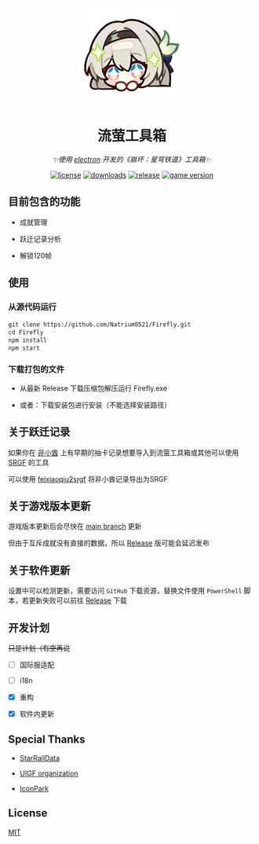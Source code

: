 <p align="center">
    <img src="./src/static/image/icon.png" width="200" height="200" alt="Firefly">
</p>

<div align="center">

# 流萤工具箱

_✨使用 [electron](https://github.com/electron/electron) 开发的《崩坏：星穹铁道》工具箱✨_

[![license](https://img.shields.io/github/license/Natrium0521/Firefly)](./LICENSE)
[![downloads](https://img.shields.io/github/downloads/Natrium0521/Firefly/total)](https://github.com/Natrium0521/Firefly/releases/latest)
[![release](https://img.shields.io/github/v/release/Natrium0521/Firefly?color=9f71d3)](https://github.com/Natrium0521/Firefly/releases/latest)
[![game version](https://img.shields.io/badge/for_HSR-v2.4-9f71d3)](https://github.com/Natrium0521/Firefly/releases/latest)

</div>

## 目前包含的功能

- 成就管理

- 跃迁记录分析

- 解锁120帧

## 使用

### 从源代码运行

```
git clone https://github.com/Natrium0521/Firefly.git
cd Firefly
npm install
npm start
```

### 下载打包的文件

+ 从最新 Release 下载压缩包解压运行 Firefly.exe

+ 或者：下载安装包进行安装（不能选择安装路径）

## 关于跃迁记录

如果你在 [非小酋](https://feixiaoqiu.com/) 上有早期的抽卡记录想要导入到流萤工具箱或其他可以使用 [SRGF](https://uigf.org/zh/partnership.html#%E4%BD%BF%E7%94%A8-srgf-%E6%A0%87%E5%87%86%E7%9A%84%E9%A1%B9%E7%9B%AE) 的工具

可以使用 [feixiaoqiu2srgf](https://github.com/Natrium0521/feixiaoqiu2srgf) 将非小酋记录导出为SRGF

## 关于游戏版本更新

游戏版本更新后会尽快在 [main branch](https://github.com/Natrium0521/Firefly/tree/main) 更新

但由于互斥成就没有直接的数据，所以 [Release](https://github.com/Natrium0521/Firefly/releases) 版可能会延迟发布

## 关于软件更新

设置中可以检测更新，需要访问 `GitHub` 下载资源，替换文件使用 `PowerShell` 脚本，若更新失败可以前往 [Release](https://github.com/Natrium0521/Firefly/releases) 下载

## 开发计划

~~只是计划（有空再说~~

- [ ] 国际服适配

- [ ] i18n

- [x] 重构

- [x] 软件内更新

## Special Thanks

- [StarRailData](https://github.com/Dimbreath/StarRailData)

- [UIGF organization](https://uigf.org)

- [IconPark](http://iconpark.oceanengine.com/official)

## License

[MIT](./LICENSE)